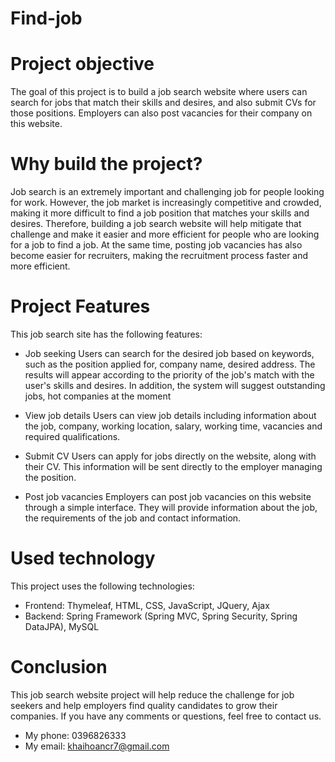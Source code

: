 # Find-job
# Project objective
The goal of this project is to build a job search website where users can search for jobs that match their skills and desires, and also submit CVs for those positions. Employers can also post vacancies for their company on this website.

# Why build the project?
Job search is an extremely important and challenging job for people looking for work. However, the job market is increasingly competitive and crowded, making it more difficult to find a job position that matches your skills and desires. Therefore, building a job search website will help mitigate that challenge and make it easier and more efficient for people who are looking for a job to find a job. At the same time, posting job vacancies has also become easier for recruiters, making the recruitment process faster and more efficient.

# Project Features
This job search site has the following features:

- Job seeking
Users can search for the desired job based on keywords, such as the position applied for, company name, desired address. The results will appear according to the priority of the job's match with the user's skills and desires. In addition, the system will suggest outstanding jobs, hot companies at the moment

- View job details
Users can view job details including information about the job, company, working location, salary, working time, vacancies and required qualifications.

- Submit CV
Users can apply for jobs directly on the website, along with their CV. This information will be sent directly to the employer managing the position.

- Post job vacancies
Employers can post job vacancies on this website through a simple interface. They will provide information about the job, the requirements of the job and contact information.

# Used technology
This project uses the following technologies:

- Frontend: Thymeleaf, HTML, CSS, JavaScript, JQuery, Ajax
- Backend: Spring Framework (Spring MVC, Spring Security, Spring DataJPA), MySQL

# Conclusion
This job search website project will help reduce the challenge for job seekers and help employers find quality candidates to grow their companies. If you have any comments or questions, feel free to contact us.
+ My phone: 0396826333
+ My email: khaihoancr7@gmail.com
